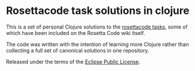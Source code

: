 Rosettacode task solutions in clojure
=====================================

This is a set of personal Clojure solutions to the
[rosettacode tasks](http://rosettacode.org/wiki/Rosetta_Code), some of
which have been included on the Rosetta Code wiki itself.

The code was written with the intention of learning more Clojure
rather than collecting a full set of canonical solutions in one
repository.

Released under the terms of the
[Eclipse Public License](http://www.eclipse.org/legal/epl-v10.html).
